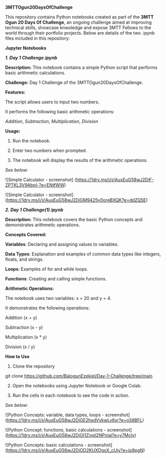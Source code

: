 **3MTTOgun20DaysOfChallenge**

This repository contains Python notebooks created as part of the **3MTT Ogun 20 Days Of Challenge**, an ongoing challenge aimed at improving technical skills, showcase knwoledge and expose 3MTT Fellows to the world through their portfolio projects. Below are details of the two .ipynb files included in this repository:

**Jupyter Notebooks**

**_1. Day 1 Challenge.ipynb_**

**Description:** This notebook contains a simple Python script that performs basic arithmetic calculations.

**Challenge:** Day 1 Challenge of the 3MTTOgun20DaysOfChallenge.

**Features:**

The script allows users to input two numbers.

It performs the following basic arithmetic operations:

_Addition_, _Subtraction_, _Multiplication_, _Division_

**Usage:**

1. Run the notebook.

2. Enter two numbers when prompted.

3. The notebook will display the results of the arithmetic operations.

_See below:_

![Simple Calculator - screenshot] (https://1drv.ms/i/s!AuxEuG58wJ2DiF-ZPTKL3V9Abpl-?e=ENtfWW)

![Simple Calculator - screenshot] (https://1drv.ms/i/s!AuxEuG58wJ2DiGM9425y0oreBXQK?e=ddZQ5E)

**_2. Day 1 Challenge(1).ipynb_**

**Description:** This notebook covers the basic Python concepts and demonstrates arithmetic operations.

**Concepts Covered:**

**Variables**: Declaring and assigning values to variables.

**Data Types**: Explanation and examples of common data types like integers, floats, and strings.

**Loops**: Examples of for and while loops.

**Functions**: Creating and calling simple functions.

**Arithmetic Operations:**

The notebook uses two variables: x = 20 and y = 4.

It demonstrates the following operations:

Addition (x + y)

Subtraction (x - y)

Multiplication (x * y)

Division (x / y)

**How to Use**

1. Clone the repository

git clone https://github.com/BalogunEzekiel/Day-1-Challenge/tree/main

2. Open the notebooks using Jupyter Notebook or Google Colab.

3. Run the cells in each notebook to see the code in action.

_See below:_

![Python Concepts: variable, data types, loops - screenshot] (https://1drv.ms/i/s!AuxEuG58wJ2DiGE2hsdVvkwLy6xr?e=o58BFL)

![Python Concept: functions, basic calculations - screenshot] (https://1drv.ms/i/s!AuxEuG58wJ2DiGI1Zivpl2NPniai?e=y7McIy)

![Python Concepts: basic calculations - screenshot] (https://1drv.ms/i/s!AuxEuG58wJ2DiGD2KUXDgsX_cUiy?e=jp9pgN)
